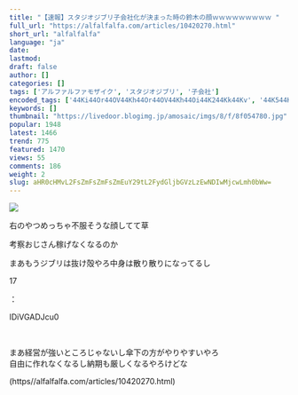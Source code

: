 ```yaml
---
title: "【速報】スタジオジブリ子会社化が決まった時の鈴木の顔ｗｗｗｗｗｗｗｗｗ "
full_url: "https://alfalfalfa.com/articles/10420270.html"
short_url: "alfalfalfa"
language: "ja"
date: 
lastmod: 
draft: false
author: []
categories: []
tags: ['アルファルファモザイク', 'スタジオジブリ', '子会社']
encoded_tags: ['44Ki44Or44OV44Kh44Or44OV44Kh44Oi44K244Kk44Kv', '44K544K_44K444Kq44K444OW44Oq', '5a2Q5Lya56S-']
keywords: []
thumbnail: "https://livedoor.blogimg.jp/amosaic/imgs/8/f/8f054780.jpg"
popular: 1948
latest: 1466
trend: 775
featured: 1470
views: 55
comments: 186
weight: 2
slug: aHR0cHMvL2FsZmFsZmFsZmEuY29tL2FydGljbGVzLzEwNDIwMjcwLmh0bWw=
---
```


![](https://livedoor.blogimg.jp/amosaic/imgs/8/f/8f054780.jpg)

<div><p>右のやつめっちゃ不服そうな顔してて草</p><p>考察おじさん稼げなくなるのか</p><p>まあもうジブリは抜け殻やろ中身は散り散りになってるし</p><p class='res_info'><p class='res_num'>17</p>：<p class='res_name'></p><p class='res_matome'><p class='res_id'>IDiVGADJcu0</p></p></p><br> <p class='res_body'>まあ経営が強いところじゃないし傘下の方がやりやすいやろ<br> 自由に作れなくなるし納期も厳しくなるやろけどな</p></div>

(https//alfalfalfa.com/articles/10420270.html)

